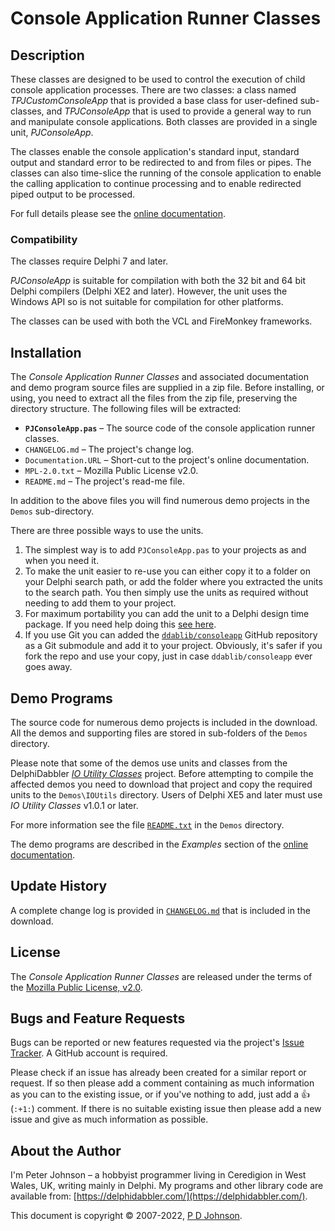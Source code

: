 # Console Application Runner Classes

## Description

These classes are designed to be used to control the execution of child console application processes. There are two classes: a class named _TPJCustomConsoleApp_ that is provided a base class for user-defined sub-classes, and _TPJConsoleApp_ that is used to provide a general way to run and manipulate console applications. Both classes are provided in a single unit, _PJConsoleApp_.

The classes enable the console application's standard input, standard output and standard error to be redirected to and from files or pipes. The classes can also time-slice the running of the console application to enable the calling application to continue processing and to enable redirected piped output to be processed.

For full details please see the [online documentation](https://delphidabbler.com/url/consoleapp-docs).

### Compatibility

The classes require Delphi 7 and later.

_PJConsoleApp_ is suitable for compilation with both the 32 bit and 64 bit Delphi compilers (Delphi XE2 and later). However, the unit uses the Windows API so is not suitable for compilation for other platforms.

The classes can be used with both the VCL and FireMonkey frameworks.

## Installation

The _Console Application Runner Classes_ and associated documentation and demo program source files are supplied in a zip file. Before installing, or using, you need to extract all the files from the zip file, preserving the directory structure. The following files will be extracted:

* **`PJConsoleApp.pas`** – The source code of the console application runner classes.
* `CHANGELOG.md` – The project's change log.
* `Documentation.URL` – Short-cut to the project's online documentation.
* `MPL-2.0.txt` – Mozilla Public License v2.0.
* `README.md` – The project's read-me file.

In addition to the above files you will find numerous demo projects in the `Demos` sub-directory.

There are three possible ways to use the units.

1. The simplest way is to add `PJConsoleApp.pas` to your projects as and when you need it.
2. To make the unit easier to re-use you can either copy it to a folder on your Delphi search path, or add the folder where you extracted the units to the search path. You then simply use the units as required without needing to add them to your project.
3. For maximum portability you can add the unit to a Delphi design time package. If you need help doing this [see here](https://delphidabbler.com/url/install-comp).
4. If you use Git you can added the [`ddablib/consoleapp`](https://github.com/ddablib/consoleapp) GitHub repository as a Git submodule and add it to your project. Obviously, it's safer if you fork the repo and use your copy, just in case `ddablib/consoleapp` ever goes away.

## Demo Programs

The source code for numerous demo projects is included in the download. All the demos and supporting files are stored in sub-folders of the `Demos` directory.

Please note that some of the demos use units and classes from the DelphiDabbler [_IO Utility Classes_](https://delphidabbler.com/software/ioutils) project. Before attempting to compile the affected demos you need to download that project and copy the required units to the `Demos\IOUtils` directory. Users of Delphi XE5 and later must use _IO Utility Classes_ v1.0.1 or later.

For more information see the file [`README.txt`](https://raw.githubusercontent.com/ddablib/consoleapp/main/Demos/README.txt) in the `Demos` directory.

The demo programs are described in the _Examples_ section of the [online documentation](https://delphidabbler.com/url/consoleapp-docs).

## Update History

A complete change log is provided in [`CHANGELOG.md`](https://github.com/ddablib/consoleapp/blob/main/CHANGELOG.md) that is included in the download.

## License

The _Console Application Runner Classes_ are released under the terms of the [Mozilla Public License, v2.0](https://www.mozilla.org/MPL/2.0/).

## Bugs and Feature Requests

Bugs can be reported or new features requested via the project's [Issue Tracker](https://github.com/ddablib/consoleapp/issues). A GitHub account is required.

Please check if an issue has already been created for a similar report or request. If so then please add a comment containing as much information as you can to the existing issue, or if you've nothing to add, just add a :+1: (`:+1:`) comment. If there is no suitable existing issue then please add a new issue and give as much information as possible.

## About the Author

I'm Peter Johnson – a hobbyist programmer living in Ceredigion in West Wales, UK, writing mainly in Delphi. My programs and other library code are available from: [https://delphidabbler.com/](https://delphidabbler.com/).

This document is copyright © 2007-2022, [P D Johnson](https://gravatar.com/delphidabbler).
